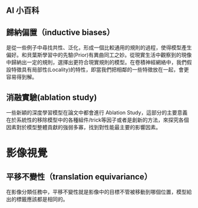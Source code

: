 ## AI 小百科

## 歸納偏置（inductive biases）
是從一些例子中尋找共性、泛化，形成一個比較通用的規則的過程，使得模型產生偏好。和貝葉斯學習中的先驗(Prior)有異曲同工之妙。從現實生活中觀察到的現像中歸納出一定的規則，選擇出更符合現實規則的模型。在卷積神經網絡中，我們假設特徵具有局部性(Locality)的特性，即當我們把相鄰的一些特徵放在一起，會更容易得到解。

## 消融實驗(ablation study)
一些新穎的深度學習模型在論文中都會進行 Ablation Study，這部分的主要意義在於系統性的移除模型中的各種組件/trick等因子或者是創新的方法，來探究各個因素對於模型整體貢獻的強弱多寡，找到對性能最主要的影響因素。

# 影像視覺
## 平移不變性（translation equivariance）
在影像分類任務中，平移不變性就是影像中的目標不管被移動到哪個位置，模型給出的標籤應該都是相同的。